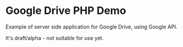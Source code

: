 # Google Drive PHP Demo
Example of server side application for Google Drive, using Google API.

It's draft/alpha - not suitable for use yet.
